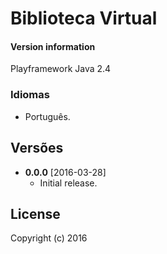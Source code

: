 # Biblioteca Virtual

#### Version information
Playframework Java 2.4

### Idiomas
* Português.

## Versões
* **0.0.0** [2016-03-28]
  * Initial release.
  
## License

Copyright (c) 2016
